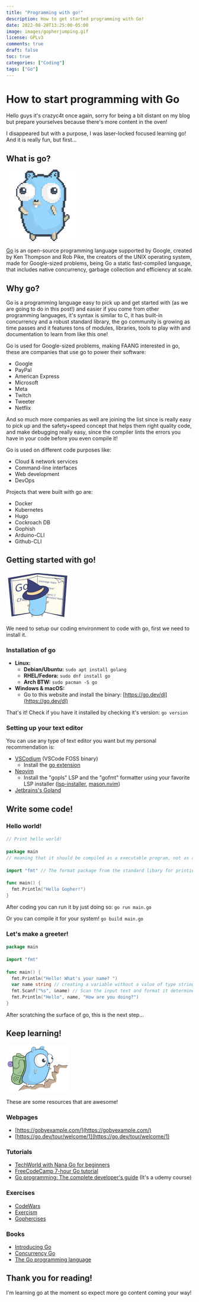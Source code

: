 ```yaml
---
title: "Programming with go!"
description: How to get started programming with Go! 
date: 2022-08-28T13:25:00-05:00
image: images/gopherjumping.gif
license: GPLv3
comments: true
draft: false
toc: true
categories: ["Coding"]
tags: ["Go"]
---
```


# How to start programming with Go

Hello guys it's crazyc4t once again, sorry for being a bit distant on my blog but prepare yourselves because there's more content in the oven!

I disappeared but with a purpose, I was laser-locked focused learning go! And it is really fun, but first...

## What is go?
![Gopher](/images/gopher-dance-long-3x.gif)

[Go](https://go.dev/) is an open-source programming language supported by Google, created by Ken Thompson and Rob Pike, the creators of the UNIX operating system, made for Google-sized problems, being Go a static fast-compiled language, that includes native concurrency, garbage collection and efficiency at scale.

## Why go?
Go is a programming language easy to pick up and get started with (as we are going to do in this post!) and easier if you come from other programming languages, it's syntax is similar to C, it has built-in concurrency and a robust standard library, the go community is growing as time passes and it features tons of modules, libraries, tools to play with and documentation to learn from like this one!

Go is used for Google-sized problems, making FAANG interested in go, these are companies that use go to power their software:
- Google
- PayPal
- American Express
- Microsoft
- Meta
- Twitch
- Tweeter 
- Netflix

And so much more companies as well are joining the list since is really easy to pick up and the safety+speed concept that helps them right quality code, and make debugging really easy, since the compiler lints the errors you have in your code before you even compile it!

Go is used on different code purposes like:
- Cloud & network services
- Command-line interfaces
- Web development
- DevOps 
  
Projects that were built with go are:
- Docker
- Kubernetes
- Hugo
- Cockroach DB
- Gophish
- Arduino-CLI
- Github-CLI

## Getting started with go!
![Gopher](/images/witch-learning.png)

We need to setup our coding environment to code with go, first we need to install it.

### Installation of go
- **Linux:**
  - **Debian/Ubuntu:** `sudo apt install golang`
  - **RHEL/Fedora:** `sudo dnf install go`
  - **Arch BTW:** `sudo pacman -S go`
- **Windows & macOS:**
  - Go to this website and install the binary: [https://go.dev/dl](https://go.dev/dl)

That's it! Check if you have it installed by checking it's version: `go version`

### Setting up your text editor

You can use any type of text editor you want but my personal recommendation is:
- [VSCodium](https://vscodium.com/) (VSCode FOSS binary)
  - Install the [go extension](https://code.visualstudio.com/docs/languages/go)
- [Neovim](https://neovim.io/)
  - Install the "gopls" LSP and the "gofmt" formatter using your favorite LSP installer ([lsp-installer](https://github.com/williamboman/nvim-lsp-installer), [mason.nvim](https://github.com/williamboman/mason.nvim))
- [Jetbrains's Goland](https://www.jetbrains.com/go/)

## Write some code!

### Hello world!

```go
// Print hello world!

package main 
// meaning that it should be compiled as a executable program, not as a shared libary

import "fmt" // The format package from the standard libary for printing the string

func main() {
  fmt.Println("Hello Gopher!")
}
```

After coding you can run it by just doing so:
`go run main.go`

Or you can compile it for your system!
`go build main.go`

### Let's make a greeter!

```go 
package main

import "fmt"

func main() {
  fmt.Println("Hello! What's your name? ")
  var name string // creating a variable without a value of type string
  fmt.Scanf("%s", &name) // Scan the input text and format it determined by the type
  fmt.Println("Hello", name, "How are you doing?")
}
```

After scratching the surface of go, this is the next step...

## Keep learning!
![Gopher](/images/hiking.png)

These are some resources that are awesome!

### Webpages
- [https://gobyexample.com/](https://gobyexample.com/)
- [https://go.dev/tour/welcome/1](https://go.dev/tour/welcome/1)

### Tutorials
- [TechWorld with Nana Go for beginners](https://youtu.be/yyUHQIec83I)
- [FreeCodeCamp 7-hour Go tutorial](https://youtu.be/YS4e4q9oBaU)
- [Go programming: The complete developer's guide](https://www.udemy.com/course/go-programming-golang-the-complete-developers-guide/) (It's a udemy course)

### Exercises
- [CodeWars](https://www.codewars.com/)
- [Exercism](https://exercism.org/tracks/go)
- [Gophercises](https://gophercises.com/)

### Books
- [Introducing Go](http://shop.oreilly.com/product/0636920046516.do)
- [Concurrency Go](https://www.oreilly.com/library/view/concurrency-in-go/9781491941294/)
- [The Go programming language](https://www.gopl.io/)

## Thank you for reading!

I'm learning go at the moment so expect more go content coming your way!
